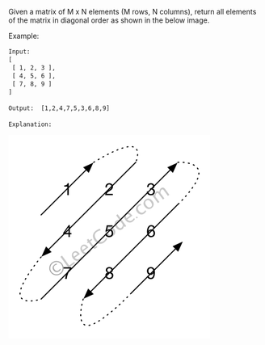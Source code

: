 Given a matrix of M x N elements (M rows, N columns), return all elements of the matrix in diagonal order as shown in the below image.

Example:

````
Input:
[
 [ 1, 2, 3 ],
 [ 4, 5, 6 ],
 [ 7, 8, 9 ]
]

Output:  [1,2,4,7,5,3,6,8,9]

Explanation:
````

![Diagonal Traverse](diagonal_traverse.png)